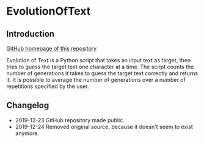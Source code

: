# EvolutionOfText

## Introduction
[GitHub homepage of this repository](https://dennisreershemius.github.io/EvolutionOfText/)

Evolution of Text is a Python script that takes an input text as target, then tries to guess the target text one character at a time. The script counts the number of generations it takes to guess the target text correctly and returns it. It is possible to average the number of generations over a number of repetitions specified by the user.

## Changelog
- 2019-12-23 GitHub repository made public.
- 2019-12-24 Removed original source, because it doesn't seem to exist anymore.
